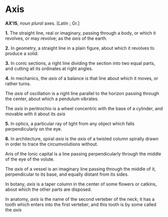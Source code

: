 # Axis

**AX'IS**, _noun_ _plural_ axes. \[Latin ; Gr.\]

**1.** The straight line, real or imaginary, passing through a body, or which it revolves, or may revolve; as the _axis_ of the earth.

**2.** In geometry, a straight line in a plain figure, about which it revolves to produce a solid.

**3.** In conic sections, a right line dividing the section into two equal parts, and cutting all its ordinates at right angles.

**4.** In mechanics, the _axis_ of a balance is that line about which it moves, or rather turns.

The _axis_ of oscillation is a right line parallel to the horizon passing through the center, about which a pendulum vibrates.

The _axis_ in peritrochio is a wheel concentric with the base of a cylinder, and movable with it about its _axis_

**5.** In optics, a particular ray of light from any object which falls perpendicularly on the eye.

**6.** In architecture, spiral _axis_ is the _axis_ of a twisted column spirally drawn in order to trace the circumvolutions without.

Aris of the Ionic capital is a line passing perpendicularly through the middle of the eye of the volute.

The _axis_ of a vessel is an imaginary line passing through the middle of it, perpendicular to its base, and equally distant from its sides.

In botany, _axis_ is a taper column in the center of some flowers or catkins, about which the other parts are disposed.

In anatomy, _axis_ is the name of the second verteber of the neck; it has a tooth which enters into the first verteber, and this tooth is by some called the _axis_